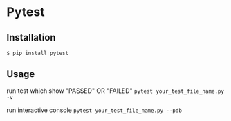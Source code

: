 # Pytest

## Installation
```$ pip install pytest```

## Usage
run test which show "PASSED" OR "FAILED"
```pytest your_test_file_name.py -v```

run interactive console
```pytest your_test_file_name.py --pdb```